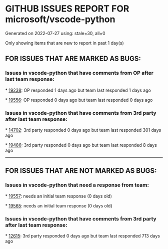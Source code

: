 
# GITHUB ISSUES REPORT FOR microsoft/vscode-python


Generated on 2022-07-27 using: stale=30, all=0


Only showing items that are new to report in past 1 day(s)


## FOR ISSUES THAT ARE MARKED AS BUGS:


### Issues in vscode-python that have comments from OP after last team response:


\* [19238](https://github.com/microsoft/vscode-python/issues/19238 "numpy ImportError in VS Code (using virtualenvs)"): OP responded 1 days ago but team last responded 1 days ago

\* [19556](https://github.com/microsoft/vscode-python/issues/19556 "VSCode cannot detect pytest unit tests, even pytest has been installed, error comes from inside .vscode-serve folder, behind company's proxy"): OP responded 0 days ago but team last responded 0 days ago

### Issues in vscode-python that have comments from 3rd party after last team response:


\* [14702](https://github.com/microsoft/vscode-python/issues/14702 "Sorting imports with isort conflicts with .pyi files"): 3rd party responded 0 days ago but team last responded 301 days ago

\* [19486](https://github.com/microsoft/vscode-python/issues/19486 " Test Discovery fails with ModuleNotFoundError while command is working on console"): 3rd party responded 0 days ago but team last responded 8 days ago

---

## FOR ISSUES THAT ARE NOT MARKED AS BUGS:


### Issues in vscode-python that need a response from team:


\* [19557](https://github.com/microsoft/vscode-python/issues/19557 "FastAPI - detection feedback"): needs an initial team response (0 days old)

\* [19565](https://github.com/microsoft/vscode-python/issues/19565 "Filter text box in testing tab cannot be reset to blank"): needs an initial team response (0 days old)

### Issues in vscode-python that have comments from 3rd party after last team response:


\* [12615](https://github.com/microsoft/vscode-python/issues/12615 "No output panel color support"): 3rd party responded 0 days ago but team last responded 713 days ago
